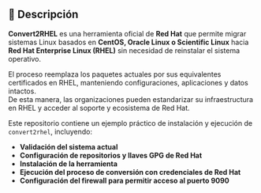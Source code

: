 ## 📝 Descripción  

**Convert2RHEL** es una herramienta oficial de **Red Hat** que permite migrar sistemas Linux basados en **CentOS, Oracle Linux o Scientific Linux** hacia **Red Hat Enterprise Linux (RHEL)** sin necesidad de reinstalar el sistema operativo.  

El proceso reemplaza los paquetes actuales por sus equivalentes certificados en RHEL, manteniendo configuraciones, aplicaciones y datos intactos.  
De esta manera, las organizaciones pueden estandarizar su infraestructura en RHEL y acceder al soporte y ecosistema de Red Hat.  

Este repositorio contiene un ejemplo práctico de instalación y ejecución de `convert2rhel`, incluyendo:  

- **Validación del sistema actual**  
- **Configuración de repositorios y llaves GPG de Red Hat**  
- **Instalación de la herramienta**  
- **Ejecución del proceso de conversión con credenciales de Red Hat**  
- **Configuración del firewall para permitir acceso al puerto 9090**  

